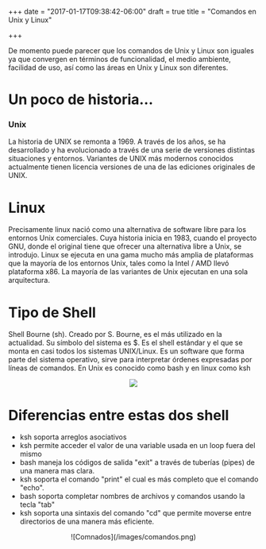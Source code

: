 +++
date = "2017-01-17T09:38:42-06:00"
draft = true
title = "Comandos en Unix y Linux"

+++



De momento puede parecer que los comandos de Unix y Linux son iguales ya que convergen en términos de funcionalidad, el medio ambiente, facilidad de uso, así como las áreas en Unix y Linux son diferentes.

# Un poco de historia…

### Unix 

La historia de UNIX  se remonta a 1969. A través de los años, se ha desarrollado y ha evolucionado a través de una serie de versiones distintas situaciones y entornos. Variantes de UNIX más modernos conocidos actualmente tienen licencia versiones de una de las ediciones originales de UNIX.


# Linux

Precisamente linux nació como una alternativa de software libre para los entornos Unix comerciales. Cuya historia inicia en 1983, cuando el proyecto GNU, donde el original tiene que ofrecer una alternativa libre a Unix, se introdujo. Linux se ejecuta en una gama mucho más amplia de plataformas que la mayoría de los entornos Unix, tales como la Intel  / AMD llevó plataforma x86. La mayoría de las variantes de Unix ejecutan en una sola arquitectura.

# Tipo de Shell

Shell Bourne (sh). Creado por S. Bourne, es el más utilizado en la actualidad. Su símbolo del sistema es $. Es el shell estándar y el que se monta en casi todos los sistemas UNIX/Linux.
Es un software que forma parte del sistema operativo, sirve para interpretar órdenes expresadas por líneas de comandos.
En Unix es conocido como bash y en linux como ksh

<center><IMG src="/images/unixS.jpg"/></center>

# Diferencias entre estas dos shell 

+ ksh soporta arreglos asociativos 
+ ksh permite acceder el valor de una variable usada en un loop fuera del mismo 
+ bash maneja los códigos de salida "exit" a través de tuberías (pipes) de una manera mas clara. 
+ ksh soporta el comando "print" el cual es más completo que el comando "echo". 
+ bash soporta completar nombres de archivos y comandos usando la tecla "tab" 
+ ksh soporta una sintaxis del comando "cd" que permite moverse entre directorios de una manera más eficiente.

<center>![Comnados](/images/comandos.png)</center>
